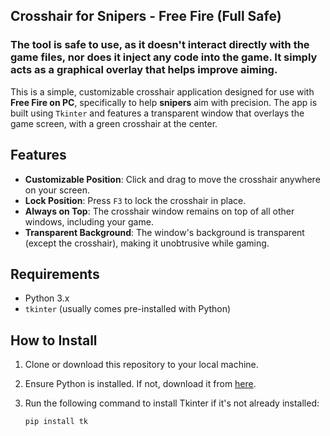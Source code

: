 ## Crosshair for Snipers - Free Fire (Full Safe)

### The tool is **safe** to use, as it doesn't interact directly with the game files, nor does it inject any code into the game. It simply acts as a graphical overlay that helps improve aiming.

This is a simple, customizable crosshair application designed for use with **Free Fire on PC**, specifically to help **snipers** aim with precision. The app is built using `Tkinter` and features a transparent window that overlays the game screen, with a green crosshair at the center. 

## Features

- **Customizable Position**: Click and drag to move the crosshair anywhere on your screen.
- **Lock Position**: Press `F3` to lock the crosshair in place.
- **Always on Top**: The crosshair window remains on top of all other windows, including your game.
- **Transparent Background**: The window's background is transparent (except the crosshair), making it unobtrusive while gaming.

## Requirements

- Python 3.x
- `tkinter` (usually comes pre-installed with Python)

## How to Install

1. Clone or download this repository to your local machine.
2. Ensure Python is installed. If not, download it from [here](https://www.python.org/downloads/).
3. Run the following command to install Tkinter if it's not already installed:

   ```bash
   pip install tk
